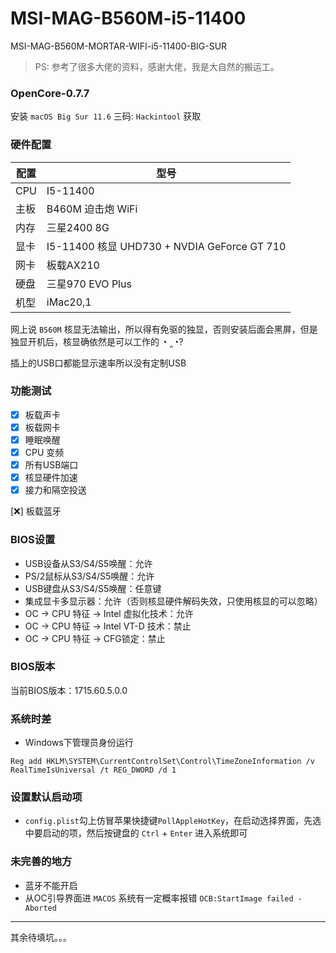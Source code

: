 # MSI-MAG-B560M-i5-11400
MSI-MAG-B560M-MORTAR-WIFI-i5-11400-BIG-SUR

> PS: 参考了很多大佬的资料，感谢大佬，我是大自然的搬运工。
### OpenCore-0.7.7

安装 `macOS Big Sur 11.6`
三码: `Hackintool` 获取
### 硬件配置

|  配置   | 型号  |
|  ----  | ----  |
| CPU  | I5-11400 |
| 主板  | B460M 迫击炮 WiFi|
| 内存  | 三星2400 8G |
| 显卡  | I5-11400 核显 UHD730 + NVDIA GeForce GT 710|
| 网卡  | 板载AX210 |
| 硬盘  | 三星970 EVO Plus |
| 机型  | iMac20,1 |

网上说 `B560M` 核显无法输出，所以得有免驱的独显，否则安装后面会黑屏，但是独显开机后，核显确依然是可以工作的 ◔ ‸◔?

插上的USB口都能显示速率所以没有定制USB
### 功能测试

- [x] 板载声卡
- [x] 板载网卡
- [x] 睡眠唤醒
- [x] CPU 变频
- [x] 所有USB端口
- [x] 核显硬件加速
- [x] 接力和隔空投送

[❌] 板载蓝牙

### BIOS设置

* USB设备从S3/S4/S5唤醒：允许
* PS/2鼠标从S3/S4/S5唤醒：允许
* USB键盘从S3/S4/S5唤醒：任意键
* 集成显卡多显示器：允许（否则核显硬件解码失效，只使用核显的可以忽略）
* OC -> CPU 特征 -> Intel 虚拟化技术：允许
* OC -> CPU 特征 -> Intel VT-D 技术：禁止
* OC -> CPU 特征 -> CFG锁定：禁止

### BIOS版本

当前BIOS版本：1715.60.5.0.0

### 系统时差

- Windows下管理员身份运行

```
Reg add HKLM\SYSTEM\CurrentControlSet\Control\TimeZoneInformation /v RealTimeIsUniversal /t REG_DWORD /d 1
```

### 设置默认启动项

- `config.plist`勾上仿冒苹果快捷键`PollAppleHotKey`，在启动选择界面，先选中要启动的项，然后按键盘的 `Ctrl` + `Enter` 进入系统即可


### 未完善的地方

- 蓝牙不能开启
- 从OC引导界面进 `MACOS` 系统有一定概率报错 `OCB:StartImage failed - Aborted`

- - -


其余待填坑。。。
